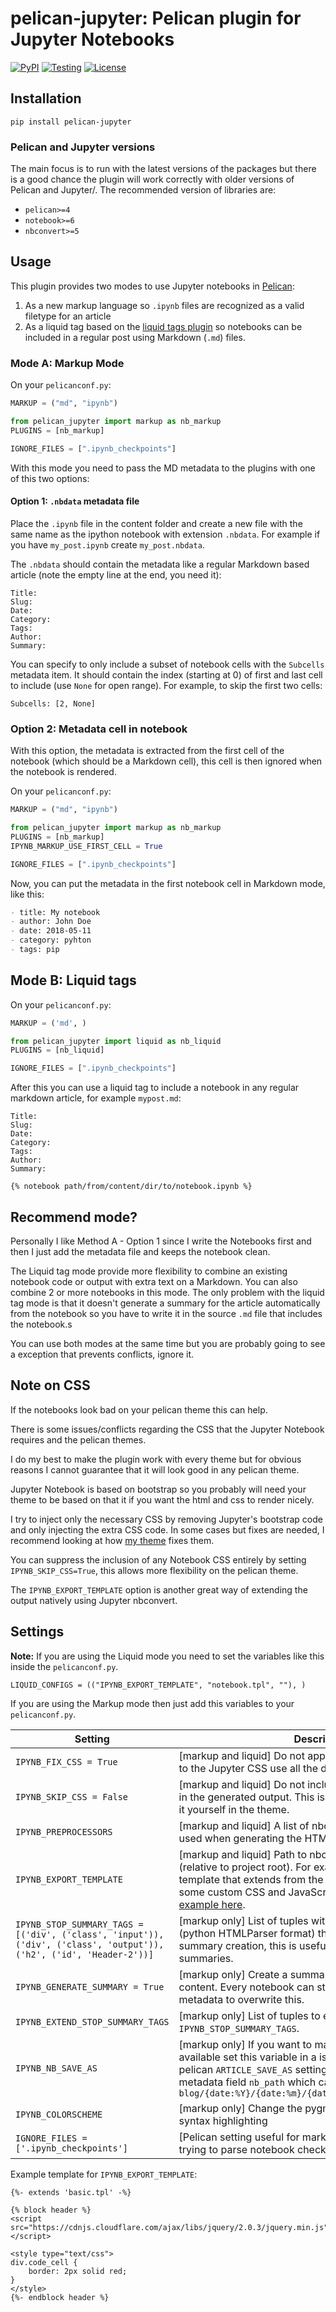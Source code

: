 # pelican-jupyter: Pelican plugin for Jupyter Notebooks

[![PyPI](https://badge.fury.io/py/pelican-jupyter.svg)](https://pypi.org/project/pelican-jupyter/)
[![Testing](https://github.com/danielfrg/pelican-jupyter/workflows/test/badge.svg)](https://github.com/danielfrg/pelican-jupyter/actions)
[![License](http://img.shields.io/:license-Apache%202-blue.svg)](https://github.com/danielfrg/pelican-jupyter/blob/master/LICENSE.txt)

## Installation

```
pip install pelican-jupyter
```

### Pelican and Jupyter versions

The main focus is to run with the latest versions of the packages but there is a good chance the plugin will work correctly with older versions of Pelican and Jupyter/.
The recommended version of libraries are:

- `pelican>=4`
- `notebook>=6`
- `nbconvert>=5`

## Usage

This plugin provides two modes to use Jupyter notebooks in [Pelican](https://getpelican.com):

1. As a new markup language so `.ipynb` files are recognized as a valid filetype for an article
2. As a liquid tag based on the [liquid tags plugin](https://github.com/getpelican/pelican-plugins/tree/master/liquid_tags) so notebooks can be
included in a regular post using Markdown (`.md`) files.

### Mode A: Markup Mode

On your `pelicanconf.py`:

```python
MARKUP = ("md", "ipynb")

from pelican_jupyter import markup as nb_markup
PLUGINS = [nb_markup]

IGNORE_FILES = [".ipynb_checkpoints"]
```

With this mode you need to pass the MD metadata to the plugins with one of this two options:

#### Option 1: `.nbdata` metadata file

Place the `.ipynb` file in the content folder and create a new file with the
same name as the ipython notebook with extension `.nbdata`.
For example if you have `my_post.ipynb` create `my_post.nbdata`.

The `.nbdata` should contain the metadata like a regular Markdown based article (note the empty line at the end, you need it):

```
Title:
Slug:
Date:
Category:
Tags:
Author:
Summary:

```

You can specify to only include a subset of notebook cells with the
`Subcells` metadata item.
It should contain the index (starting at 0) of first and last cell to include
(use `None` for open range).
For example, to skip the first two cells:

```
Subcells: [2, None]
```

### Option 2: Metadata cell in notebook

With this option, the metadata is extracted from the first cell of
the notebook (which should be a Markdown cell), this cell is then ignored when the notebook is rendered.

On your `pelicanconf.py`:

```python
MARKUP = ("md", "ipynb")

from pelican_jupyter import markup as nb_markup
PLUGINS = [nb_markup]
IPYNB_MARKUP_USE_FIRST_CELL = True

IGNORE_FILES = [".ipynb_checkpoints"]
```

Now, you can put the metadata in the first notebook cell in Markdown mode, like this:

```markdown
- title: My notebook
- author: John Doe
- date: 2018-05-11
- category: pyhton
- tags: pip
```

## Mode B: Liquid tags

On your `pelicanconf.py`:

```python
MARKUP = ('md', )

from pelican_jupyter import liquid as nb_liquid
PLUGINS = [nb_liquid]

IGNORE_FILES = [".ipynb_checkpoints"]
```

After this you can use a liquid tag to include a notebook in any regular markdown article,
for example `mypost.md`:

```
Title:
Slug:
Date:
Category:
Tags:
Author:
Summary:

{% notebook path/from/content/dir/to/notebook.ipynb %}
```

## Recommend mode?

Personally I like Method A - Option 1 since I write the Notebooks first and then I just add
the metadata file and keeps the notebook clean.

The Liquid tag mode provide more flexibility to combine an existing notebook code or output with extra text on a Markdown.
You can also combine 2 or more notebooks in this mode.
The only problem with the liquid tag mode is that it doesn't generate a summary for the article
automatically from the notebook so you have to write it in the source `.md` file that includes the notebook.s

You can use both modes at the same time but you are probably going to see a exception that
prevents conflicts, ignore it.

## Note on CSS

If the notebooks look bad on your pelican theme this can help.

There is some issues/conflicts regarding the CSS that the Jupyter Notebook requires and the pelican themes.

I do my best to make the plugin work with every theme but for obvious reasons I cannot guarantee that it will look good in any pelican theme.

Jupyter Notebook is based on bootstrap so you probably will need your theme to be based on that it if you want the html and css to render nicely.

I try to inject only the necessary CSS by removing Jupyter's bootstrap code and only injecting the extra CSS code.
In some cases but fixes are needed, I recommend looking at how [my theme](https://github.com/danielfrg/danielfrg.com) fixes them.

You can suppress the inclusion of any Notebook CSS entirely by setting `IPYNB_SKIP_CSS=True`, this allows more flexibility on the pelican theme.

The `IPYNB_EXPORT_TEMPLATE` option is another great way of extending the output natively using Jupyter nbconvert.

## Settings

**Note:** If you are using the Liquid mode you need to set the variables like this inside the `pelicanconf.py`.

```
LIQUID_CONFIGS = (("IPYNB_EXPORT_TEMPLATE", "notebook.tpl", ""), )
```

If you are using the Markup mode then just add this variables to your `pelicanconf.py`.

| Setting | Description |
|---|---|
| `IPYNB_FIX_CSS = True` | [markup and liquid] Do not apply any of the plugins "fixes" to the Jupyter CSS use all the default Jupyter CSS. |
| `IPYNB_SKIP_CSS = False` | [markup and liquid] Do not include (at all) the notebook CSS in the generated output. This is usefull if you want to include it yourself in the theme. |
| `IPYNB_PREPROCESSORS` | [markup and liquid] A list of nbconvert preprocessors to be used when generating the HTML output. |
| `IPYNB_EXPORT_TEMPLATE` | [markup and liquid] Path to nbconvert export template (relative to project root). For example: Create a custom template that extends from the `basic` template and adds some custom CSS and JavaScript, more info here [docs](http://nbconvert.readthedocs.io/en/latest/customizing.html) and [example here](https://github.com/jupyter/nbconvert/blob/master/nbconvert/templates/html/basic.tpl). |
| `IPYNB_STOP_SUMMARY_TAGS = [('div', ('class', 'input')), ('div', ('class', 'output')), ('h2', ('id', 'Header-2'))]` | [markup only] List of tuples with the html tag and attribute (python HTMLParser format) that are used to stop the summary creation, this is useful to generate valid/shorter summaries. |
| `IPYNB_GENERATE_SUMMARY = True` | [markup only] Create a summary based on the notebook content. Every notebook can still use the s`Summary` from the metadata to overwrite this. |
| `IPYNB_EXTEND_STOP_SUMMARY_TAGS` | [markup only] List of tuples to extend the default `IPYNB_STOP_SUMMARY_TAGS`. |
| `IPYNB_NB_SAVE_AS` | [markup only] If you want to make the original notebook available set this variable in a  is similar way to the default pelican `ARTICLE_SAVE_AS` setting. This will also add a metadata field `nb_path` which can be used in the theme. e.g. `blog/{date:%Y}/{date:%m}/{date:%d}/{slug}/notebook.ipynb` |
| `IPYNB_COLORSCHEME` | [markup only] Change the pygments colorscheme used for syntax highlighting |
| `IGNORE_FILES = ['.ipynb_checkpoints']` | [Pelican setting useful for markup] Prevents pelican from trying to parse notebook checkpoint files. |

Example template for `IPYNB_EXPORT_TEMPLATE`:

```
{%- extends 'basic.tpl' -%}

{% block header %}
<script src="https://cdnjs.cloudflare.com/ajax/libs/jquery/2.0.3/jquery.min.js"></script>

<style type="text/css">
div.code_cell {
    border: 2px solid red;
}
</style>
{%- endblock header %}
```
